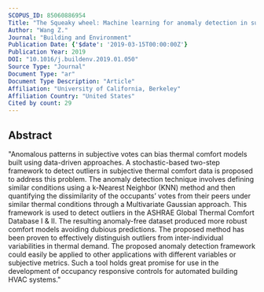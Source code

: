 ```yaml
---
SCOPUS_ID: 85060886954
Title: "The Squeaky wheel: Machine learning for anomaly detection in subjective thermal comfort votes"
Author: "Wang Z."
Journal: "Building and Environment"
Publication Date: {'$date': '2019-03-15T00:00:00Z'}
Publication Year: 2019
DOI: "10.1016/j.buildenv.2019.01.050"
Source Type: "Journal"
Document Type: "ar"
Document Type Description: "Article"
Affiliation: "University of California, Berkeley"
Affiliation Country: "United States"
Cited by count: 29
---
```


## Abstract
"Anomalous patterns in subjective votes can bias thermal comfort models built using data-driven approaches. A stochastic-based two-step framework to detect outliers in subjective thermal comfort data is proposed to address this problem. The anomaly detection technique involves defining similar conditions using a k-Nearest Neighbor (KNN) method and then quantifying the dissimilarity of the occupants’ votes from their peers under similar thermal conditions through a Multivariate Gaussian approach. This framework is used to detect outliers in the ASHRAE Global Thermal Comfort Database I & II. The resulting anomaly-free dataset produced more robust comfort models avoiding dubious predictions. The proposed method has been proven to effectively distinguish outliers from inter-individual variabilities in thermal demand. The proposed anomaly detection framework could easily be applied to other applications with different variables or subjective metrics. Such a tool holds great promise for use in the development of occupancy responsive controls for automated building HVAC systems."
